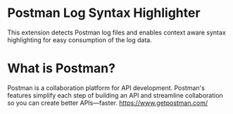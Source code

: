 # Postman Log Syntax Highlighter
This extension detects Postman log files and enables context aware syntax highlighting for easy consumption of the log data.

# What is Postman?
Postman is a collaboration platform for API development. Postman's features simplify each step of building an API and streamline collaboration so you can create better APIs—faster.
https://www.getpostman.com/